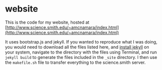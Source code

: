 website
=======


This is the code for my website, hosted at [http://www.science.smith.edu/~amcnamara/index.html](http://www.science.smith.edu/~amcnamara/index.html)

It uses bootstrap.js and jekyll. If you wanted to reproduce what I was doing, you would need to download all the files listed here, and [install jekyll](https://jekyllrb.com/) on your system, navigate to the directory with the files using Terminal, and run `jekyll build` to generate the files included in the `_site` directory. I then use the `makefile.sh` file to transfer everything to the science.smith server. 
